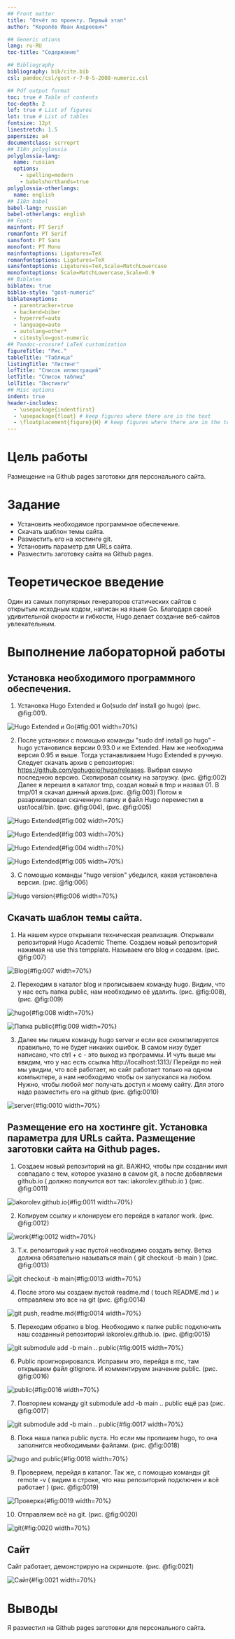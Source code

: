 ```yaml
---
## Front matter
title: "Отчёт по проекту. Первый этап"
author: "Королёв Иван Андреевич"

## Generic otions
lang: ru-RU
toc-title: "Содержание"

## Bibliography
bibliography: bib/cite.bib
csl: pandoc/csl/gost-r-7-0-5-2008-numeric.csl

## Pdf output format
toc: true # Table of contents
toc-depth: 2
lof: true # List of figures
lot: true # List of tables
fontsize: 12pt
linestretch: 1.5
papersize: a4
documentclass: scrreprt
## I18n polyglossia
polyglossia-lang:
  name: russian
  options:
	- spelling=modern
	- babelshorthands=true
polyglossia-otherlangs:
  name: english
## I18n babel
babel-lang: russian
babel-otherlangs: english
## Fonts
mainfont: PT Serif
romanfont: PT Serif
sansfont: PT Sans
monofont: PT Mono
mainfontoptions: Ligatures=TeX
romanfontoptions: Ligatures=TeX
sansfontoptions: Ligatures=TeX,Scale=MatchLowercase
monofontoptions: Scale=MatchLowercase,Scale=0.9
## Biblatex
biblatex: true
biblio-style: "gost-numeric"
biblatexoptions:
  - parentracker=true
  - backend=biber
  - hyperref=auto
  - language=auto
  - autolang=other*
  - citestyle=gost-numeric
## Pandoc-crossref LaTeX customization
figureTitle: "Рис."
tableTitle: "Таблица"
listingTitle: "Листинг"
lofTitle: "Список иллюстраций"
lotTitle: "Список таблиц"
lolTitle: "Листинги"
## Misc options
indent: true
header-includes:
  - \usepackage{indentfirst}
  - \usepackage{float} # keep figures where there are in the text
  - \floatplacement{figure}{H} # keep figures where there are in the text
---
```


# Цель работы

Размещение на Github pages заготовки для персонального сайта.

# Задание

- Установить необходимое программное обеспечение.
- Скачать шаблон темы сайта.
- Разместить его на хостинге git.
- Установить параметр для URLs сайта.
- Разместить заготовку сайта на Github pages.

# Теоретическое введение

Один из самых популярных генераторов статических сайтов с открытым исходным кодом, написан на языке Go. Благодаря своей удивительной скорости и гибкости, Hugo делает создание веб-сайтов увлекательным.

# Выполнение лабораторной работы

## Установка необходимого программного обеспечения.

1. Установка Hugo Extended и Go(sudo dnf install go hugo) (рис. @fig:001).

![Hugo Extended и Go](image/2.png){#fig:001 width=70%}

2. После установки с помощью команды "sudo dnf install go hugo" - hugo установился версии 0.93.0 и не Extended. Нам же необходима версия 0.95 и выше. Тогда устанавливаем Hugo Extended в ручную. Следует скачать архив с репозитория: https://github.com/gohugoio/hugo/releases. Выбрал самую последнюю версию. Скопировал ссылку на загрузку. (рис. @fig:002) Далее я перешел в каталог tmp, создал новый в tmp и назвал 01. В tmp/01 я скачал данный архив.(рис. @fig:003) Потом я разархивировал скаченную папку и файл Hugo переместил в usr/local/bin. (рис. @fig:004), (рис. @fig:005)

![Hugo Extended](image/21.png){#fig:002 width=70%}

![Hugo Extended](image/6.png){#fig:003 width=70%}

![Hugo Extended](image/5.png){#fig:004 width=70%}

![Hugo Extended](image/4.png){#fig:005 width=70%}

3. С помощью команды "hugo version" убедился, какая установлена версия. (рис. @fig:006)

![Hugo version](image/3.png){#fig:006 width=70%}

## Скачать шаблон темы сайта.

1. На нашем курсе открывали техническая реализация. Открывали репозиторий Hugo Academic Theme. Создаем новый репозиторий нажимая на use this tempplate. Называем его blog и создаем. (рис. @fig:007)

![Blog](image/8.png){#fig:007 width=70%}

2. Переходим в каталог blog и прописываем команду hugo. Видим, что у нас есть папка public, нам необходимо её удалить. (рис. @fig:008), (рис. @fig:009)

![hugo](image/9.png){#fig:008 width=70%}

![Папка public](image/10.png){#fig:009 width=70%}

3. Далее мы пишем команду hugo server и если все скомпилируется правильно, то не будет никаких ошибок. В самом низу будет написано, что ctrl + c - это выход из программы. И чуть выше мы ввидим, что у нас есть ссылка http://localhost:1313/ Перейдя по ней мы увидим, что всё работает, но сайт работает только на одном компьютере, а нам необходимо чтобы он запускался на любом. Нужно, чтобы любой мог получать доступ к моему сайту. Для этого надо разместить его на github (рис. @fig:0010)

![server](image/11.png){#fig:0010 width=70%}

## Размещение его на хостинге git. Установка параметра для URLs сайта. Размещение заготовки сайта на Github pages. 

1. Создаем новый репозиторий на git. ВАЖНО, чтобы при создании имя совпадало с тем, которое указано в самом git, а после добавляеми github.io ( должно получится вот так: iakorolev.github.io ) (рис. @fig:0011)

![iakorolev.github.io](image/22.png){#fig:0011 width=70%}

2. Копируем ссылку и клонируем его перейдя в каталог work. (рис. @fig:0012)

![work](image/12.png){#fig:0012 width=70%}

3. Т.к. репозиторий у нас пустой необходимо создать ветку. Ветка должна обязательно называться main ( git checkout -b main ) (рис. @fig:0013)

![git checkout -b main ](image/13.png){#fig:0013 width=70%}

4. После этого мы создаем пустой readme.md ( touch README.md ) и отправляем это все на git (рис. @fig:0014)

![git push, readme.md](image/14.png){#fig:0014 width=70%}

5. Переходим обратно в blog. Необходимо к папке public подключить наш созданный репозиторий iakorolev.github.io. (рис. @fig:0015)

![git submodule add -b main .. public](image/15.png){#fig:0015 width=70%}

6. Public проигнорировался. Исправим это, перейдя в mc, там открываем файл gitignore. И комментируем значение public. (рис. @fig:0016)

![public](image/16.png){#fig:0016 width=70%}

7. Повторяем команду git submodule add -b main .. public ещё раз (рис. @fig:0017)

![git submodule add -b main .. public](image/17.png){#fig:0017 width=70%}

8. Пока наша папка public пуста. Но если мы пропишем hugo, то она заполнится необходимыми файлами. (рис. @fig:0018)

![hugo and public](image/18.png){#fig:0018 width=70%}

9. Проверяем, перейдя в каталог. Так же, с помощью команды git remote -v ( видим в строке, что наш репозиторий подключен и всё работает ) (рис. @fig:0019)

![Проверка](image/19.png){#fig:0019 width=70%}

10. Отправляем всё на git. (рис. @fig:0020)

![git](image/20.png){#fig:0020 width=70%}

## Сайт

Сайт работает, демонстрирую на скриншоте. (рис. @fig:0021)

![Сайт](image/1.png){#fig:0021 width=70%}


# Выводы

Я разместил на Github pages заготовки для персонального сайта.

